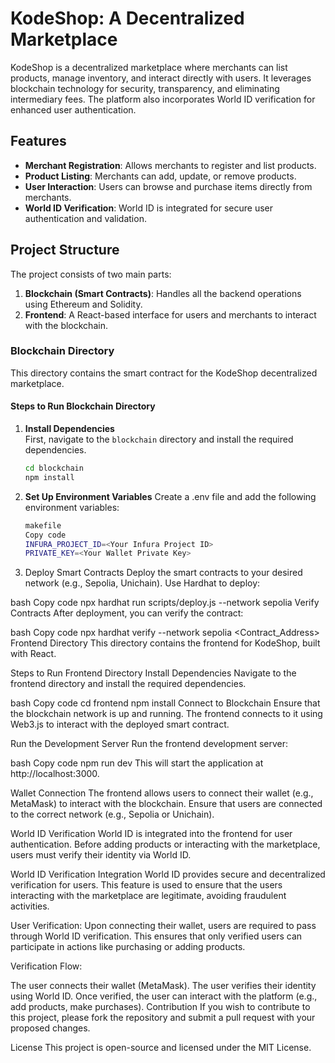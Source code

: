 # KodeShop: A Decentralized Marketplace

KodeShop is a decentralized marketplace where merchants can list products, manage inventory, and interact directly with users. It leverages blockchain technology for security, transparency, and eliminating intermediary fees. The platform also incorporates World ID verification for enhanced user authentication.

## Features

- **Merchant Registration**: Allows merchants to register and list products.
- **Product Listing**: Merchants can add, update, or remove products.
- **User Interaction**: Users can browse and purchase items directly from merchants.
- **World ID Verification**: World ID is integrated for secure user authentication and validation.

## Project Structure

The project consists of two main parts:
1. **Blockchain (Smart Contracts)**: Handles all the backend operations using Ethereum and Solidity.
2. **Frontend**: A React-based interface for users and merchants to interact with the blockchain.

### Blockchain Directory

This directory contains the smart contract for the KodeShop decentralized marketplace.

#### Steps to Run Blockchain Directory

1. **Install Dependencies**  
   First, navigate to the `blockchain` directory and install the required dependencies.

   ```bash
   cd blockchain
   npm install

2. **Set Up Environment Variables**
Create a .env file and add the following environment variables:

    ```bash
    makefile
    Copy code
    INFURA_PROJECT_ID=<Your Infura Project ID>
    PRIVATE_KEY=<Your Wallet Private Key>

3. Deploy Smart Contracts
Deploy the smart contracts to your desired network (e.g., Sepolia, Unichain). Use Hardhat to deploy:

bash
Copy code
npx hardhat run scripts/deploy.js --network sepolia
Verify Contracts
After deployment, you can verify the contract:

bash
Copy code
npx hardhat verify --network sepolia <Contract_Address>
Frontend Directory
This directory contains the frontend for KodeShop, built with React.

Steps to Run Frontend Directory
Install Dependencies
Navigate to the frontend directory and install the required dependencies.

bash
Copy code
cd frontend
npm install
Connect to Blockchain
Ensure that the blockchain network is up and running. The frontend connects to it using Web3.js to interact with the deployed smart contract.

Run the Development Server
Run the frontend development server:

bash
Copy code
npm run dev
This will start the application at http://localhost:3000.

Wallet Connection
The frontend allows users to connect their wallet (e.g., MetaMask) to interact with the blockchain. Ensure that users are connected to the correct network (e.g., Sepolia or Unichain).

World ID Verification
World ID is integrated into the frontend for user authentication. Before adding products or interacting with the marketplace, users must verify their identity via World ID.

World ID Verification Integration
World ID provides secure and decentralized verification for users. This feature is used to ensure that the users interacting with the marketplace are legitimate, avoiding fraudulent activities.

User Verification: Upon connecting their wallet, users are required to pass through World ID verification. This ensures that only verified users can participate in actions like purchasing or adding products.

Verification Flow:

The user connects their wallet (MetaMask).
The user verifies their identity using World ID.
Once verified, the user can interact with the platform (e.g., add products, make purchases).
Contribution
If you wish to contribute to this project, please fork the repository and submit a pull request with your proposed changes.

License
This project is open-source and licensed under the MIT License.